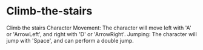 # Climb-the-stairs
Climb the stairs
Character Movement: The character will move left with 'A' or 'ArrowLeft', and right with 'D' or 'ArrowRight'.
Jumping: The character will jump with 'Space', and can perform a double jump.
